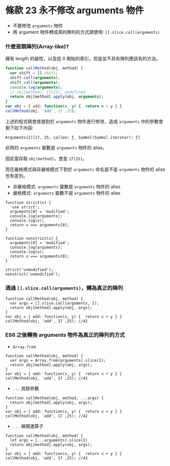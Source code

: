 # 條款 23 永不修改 arguments 物件

- 不要修改 `arguments` 物件
- 將 argument 物件轉成真的陣列的方式請使用: `[].slice.call(arguments)`

### 什麼是類陣列(Array-like)?

擁有 length 的屬性，以及從 0 開始的索引，但是並不具有陣列應該有的方法。

```javascript
function callMethod(obj, method) {
  var shift = [].shift;
  shift.call(arguments);
  shift.call(arguments);
  console.log(arguments);
  // obj[method]: 17[25], undefined
  return obj[method].apply(obj, arguments);
}
var obj = { add: function(x, y) {  return x + y } }
callMethod(obj, 'add', 17 ,25);
```

上述的程式碼會直接對於 `arguments` 物件進行修改，造成 `arguments` 中的參數會剩下如下內容:

```javascript=
Arguments(2)[17, 25, callee: ƒ, Symbol(Symbol.iterator): ƒ]
```

此時的 `arguments` 變數是 `arguments` 物件的 alias。

因此當存取 `obj[method]`，會是 `17[25]`。

而在嚴格模式與非嚴格模式下對於 `arguments` 命名是不是 `arguments` 物件的 alias 也有差別。

- 非嚴格模式: `arguments` 變數是 `arguments` 物件的 alias
- 嚴格模式: `arguments` 變數不是 `arguments` 物件的 alias

```javascript=
function strict(x) {
  'use strict';
  arguments[0] = 'modified';
  console.log(arguments);
  console.log(x);
  return x === arguments[0];
}

function nonstrict(x) {
  arguments[0] = 'modified';
  console.log(arguments);
  console.log(x);
  return x === arguments[0];
}

strict('unmodified');
nonstrict('unmodified');
```

### 透過 `[].slice.call(arguments)`，轉為真正的陣列

```javascript=
function callMethod(obj, method) {
  var args = [].slice.call(arguments, 2);
  return obj[method].apply(obj, args);
}
var obj = { add: function(x, y) {  return x + y } }
callMethod(obj, 'add', 17 ,25); //42
```

### ES6 之後轉換 arguments 物件為真正的陣列的方式

- `Array.from`

```javascript=
function callMethod(obj, method) {
  var args = Array.from(arguments).slice(2);
  return obj[method].apply(obj, args);
}
var obj = { add: function(x, y) {  return x + y } }
callMethod(obj, 'add', 17 ,25); //42
```

- `...` 其餘參數

```javascript=
function callMethod(obj, method, ...args) {
  return obj[method].apply(obj, args);
}
var obj = { add: function(x, y) {  return x + y } }
callMethod(obj, 'add', 17 ,25); //42
```

- `...` 展開運算子

```javascript=
function callMethod(obj, method) {
  let args = [...arguments].slice(2)
  return obj[method].apply(obj, args);
}
var obj = { add: function(x, y) {  return x + y } }
callMethod(obj, 'add', 17 ,25); //42
````